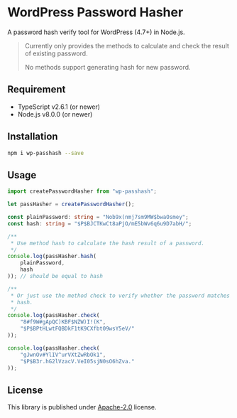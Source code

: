 # WordPress Password Hasher

A password hash verify tool for WordPress (4.7+) in Node.js.

> Currently only provides the methods to calculate and check the result of 
> existing password.
>
> No methods support generating hash for new password.

## Requirement

- TypeScript v2.6.1 (or newer)
- Node.js v8.0.0 (or newer)

## Installation

```sh
npm i wp-passhash --save
```

## Usage

```ts
import createPasswordHasher from "wp-passhash";

let passHasher = createPasswordHasher();

const plainPassword: string = "Nob9x(nmj7sm9MW$bwaOsmey";
const hash: string = "$P$BJCTKwCt8aPjO/mE5bWv6q6u9D7abH/";

/**
 * Use method hash to calculate the hash result of a password.
 */
console.log(passHasher.hash(
    plainPassword,
    hash
)); // should be equal to hash

/**
 * Or just use the method check to verify whether the password matches the
 * hash.
 */
console.log(passHasher.check(
    "8#f9W#gApQC)KBF$NZW)I!(K",
    "$P$BPtHLwtFQBDkF1tK9CXfbt09wsY5eV/"
));

console.log(passHasher.check(
    "gJwnOv#YlIV^urVXtZwRbOk1",
    "$P$B3r.hG2lVzacV.VeI05sjN0sO6hZva."
));
```

## License

This library is published under [Apache-2.0](./LICENSE) license.
